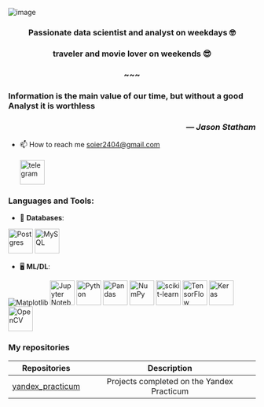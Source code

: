 ![image](https://github.com/VorobyevEgor/VorobyevEgor/assets/148513467/ae722171-739b-41ab-bfe3-68d30c51b141)

<h3 align="center">Passionate data scientist and analyst on weekdays 🤓</h3> 
<h3 align="center">traveler and movie lover on weekends 😎</h3>
<h3 align="center">~~~</h3> 

<h3 align="left">Information is the main value of our time, but without a good Analyst it is worthless</h3>
<h3 align="right">— <i>Jason Statham</i> </h3>


- 📫 How to reach me soier2404@gmail.com
    <br/><br/>
  <div id="badges">
    <a href="https://t.me/soier24">
      <img src="https://i.pinimg.com/564x/b5/d4/96/b5d4964918a23f39b417cd8c18fc45f8.jpg" width="50" height="50" alt="telegram"/>
    </a>
  </div>
  
### Languages and Tools:
- 💾 **Databases**:
  
<img src="https://github.com/VorobyevEgor/VorobyevEgor/assets/148513467/2a8eef8d-1afe-43af-bbaf-9a945e86df81" width="50" height="50" alt="Postgres"/>
<img src="https://github.com/VorobyevEgor/VorobyevEgor/assets/148513467/985a4f5a-1063-46df-83e8-5e2eb77dcf8c" width="50" height="50" alt="MySQL"/>

- 🖥️ **ML/DL**:

![Matplotlib](https://img.shields.io/badge/Matplotlib-%23ffffff.svg?style=for-the-badge&logo=Matplotlib&logoColor=black)
<img src="https://github.com/VorobyevEgor/VorobyevEgor/assets/148513467/365f1e49-43d3-43d0-843a-5c7bccfb1ab4" width="50" height="50" alt="Jupyter Notebook"/>
<img src="https://github.com/VorobyevEgor/VorobyevEgor/assets/148513467/a4a3fc33-78fd-4b83-943e-8f33acbec78c" width="50" height="50" alt="Python"/>
<img src="https://github.com/VorobyevEgor/VorobyevEgor/assets/148513467/bb291dee-d801-4239-86b4-93423f4a0f7c" width="50" height="50" alt="Pandas"/>
<img src="https://github.com/VorobyevEgor/VorobyevEgor/assets/148513467/625d0d92-a05f-4795-b8c8-b3e1bc12c273" width="50" height="50" alt="NumPy"/>
<img src="https://github.com/VorobyevEgor/VorobyevEgor/assets/148513467/9eba7e89-13ef-4123-8d72-32942dd2a82d" width="50" height="50" alt="scikit-learn"/> 
<img src="https://github.com/VorobyevEgor/VorobyevEgor/assets/148513467/6238309c-686b-4174-b487-307205044caf" width="50" height="50" alt="TensorFlow"/>
<img src="https://github.com/VorobyevEgor/VorobyevEgor/assets/148513467/1e68a7a0-bbfa-42fe-8592-8b0e790f09b5" width="50" height="50" alt="Keras"/>
<img src="https://github.com/VorobyevEgor/VorobyevEgor/assets/148513467/a970636f-f919-4b47-a3eb-73667c87e830" width="50" height="50" alt="OpenCV"/>




### My repositories
| Repositories | Description |
| :----------------------: | :----------------------: |
|[yandex_practicum](https://github.com/VorobyevEgor/yandex_practicum/tree/main) | Projects completed on the Yandex Practicum |


<!---
VorobyevEgor/VorobyevEgor is a ✨ special ✨ repository because its `README.md` (this file) appears on your GitHub profile.
You can click the Preview link to take a look at your changes.
--->

